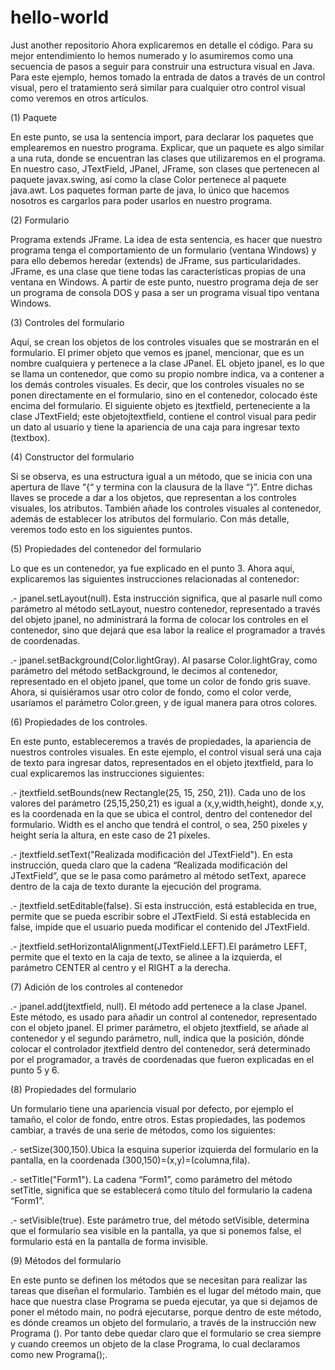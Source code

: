 # hello-world
Just another repositorio
Ahora explicaremos en detalle el código. Para su mejor entendimiento lo hemos numerado y lo asumiremos como una secuencia de pasos a seguir para construir una estructura visual en Java.  Para este ejemplo, hemos tomado la entrada de datos a través de un control visual, pero el tratamiento será similar  para cualquier otro control visual como veremos en otros artículos.

 

(1)   Paquete

En este punto, se usa la sentencia import, para declarar los paquetes que emplearemos en nuestro programa. Explicar, que un paquete es algo similar a una ruta, donde se encuentran las clases que utilizaremos en el programa. En nuestro caso, JTextField, JPanel, JFrame, son clases que pertenecen al paquete javax.swing, así como la clase Color pertenece al paquete java.awt. Los paquetes forman parte de java, lo único que hacemos nosotros es cargarlos para poder usarlos en nuestro programa.

 

(2)   Formulario

Programa extends JFrame. La idea de esta sentencia, es hacer que nuestro programa tenga el comportamiento de un formulario (ventana Windows) y para ello debemos heredar (extends) de JFrame, sus particularidades. JFrame,  es una clase que tiene todas las características propias de una ventana en Windows. A partir de este punto, nuestro programa deja de ser un programa de consola DOS y pasa a ser un programa visual tipo ventana Windows.

(3)  Controles del formulario

Aquí, se crean los objetos de los controles visuales que se mostrarán en el formulario. El primer objeto que vemos es jpanel, mencionar, que es un nombre cualquiera y pertenece a la clase JPanel. EL objeto jpanel, es lo que se llama un contenedor, que  como su propio nombre indica, va a contener a los demás controles visuales. Es decir, que los controles visuales no se ponen directamente en el formulario, sino en el contenedor, colocado éste encima del formulario. El siguiente objeto es jtextfield, perteneciente a la clase JTextField; este objetojtextfield, contiene el control visual para pedir un dato al usuario y tiene la apariencia de una caja para ingresar texto (textbox).

(4)  Constructor del formulario

Si se observa, es una estructura igual a un método, que se inicia con  una apertura de llave “{“ y termina con la  clausura de la llave “}”. Entre dichas llaves se procede a dar a  los objetos, que representan a los controles visuales, los atributos. También añade los controles visuales al contenedor, además de establecer los atributos del formulario. Con más detalle, veremos todo esto en los siguientes puntos.

 (5)    Propiedades del contenedor del formulario

Lo que es un contenedor, ya fue explicado en el punto 3. Ahora aquí, explicaremos las siguientes instrucciones relacionadas al contenedor:

.- jpanel.setLayout(null).  Esta instrucción significa, que al pasarle null como parámetro al método setLayout, nuestro contenedor, representado a través del objeto jpanel, no administrará la forma de colocar los controles en el contenedor, sino que dejará que esa labor la realice el programador a través de coordenadas.

.- jpanel.setBackground(Color.lightGray). Al pasarse Color.lightGray, como  parámetro del método setBackground, le decimos al contenedor, representado en el objeto jpanel, que tome un color de fondo gris suave. Ahora, si quisiéramos usar otro color de fondo, como el color verde, usaríamos el parámetro Color.green,  y  de igual manera para otros colores.

 (6)    Propiedades de los controles.

En este punto, estableceremos a través de propiedades, la apariencia de nuestros controles visuales. En este ejemplo, el control visual será una caja de texto para ingresar datos, representados en el objeto jtextfield, para lo cual explicaremos las instrucciones siguientes:

.- jtextfield.setBounds(new Rectangle(25, 15, 250, 21)). Cada uno de los valores del parámetro (25,15,250,21) es igual a (x,y,width,height), donde x,y, es la coordenada en la que se ubica el control, dentro del contenedor del formulario.  Width es el ancho que tendrá el control, o sea, 250 pixeles y height sería la altura, en este caso de 21 píxeles.

.- jtextfield.setText("Realizada modificación del JTextField"). En esta instrucción, queda claro que la cadena “Realizada modificación del JTextField”, que se le pasa como parámetro al método setText, aparece dentro de la caja de texto durante la ejecución del programa.

.- jtextfield.setEditable(false). Si esta instrucción, está establecida en true, permite que se pueda escribir sobre el JTextField. Si está establecida en false, impide que el usuario pueda modificar el contenido del JTextField.

.- jtextfield.setHorizontalAlignment(JTextField.LEFT).El parámetro LEFT, permite que el texto en la caja de texto, se alinee a la izquierda,  el parámetro CENTER al centro y el RIGHT a la derecha.

 (7)    Adición de los controles al contenedor

.- jpanel.add(jtextfield, null). El método add pertenece a la clase Jpanel. Este método, es usado para añadir un control al contenedor, representado con el objeto jpanel.  El primer parámetro, el objeto jtextfield, se añade al contenedor y el segundo parámetro, null, indica que la posición, dónde colocar el controlador jtextfield dentro del contenedor, será determinado por el programador, a través de coordenadas que fueron explicadas en el punto 5 y 6.

 (8)    Propiedades del formulario

Un formulario tiene una apariencia visual por defecto, por ejemplo el tamaño, el color de fondo, entre otros. Estas propiedades, las  podemos cambiar, a través de una serie de métodos, como los siguientes:

.- setSize(300,150).Ubica la esquina superior izquierda del formulario en la pantalla, en la coordenada (300,150)=(x,y)=(columna,fila).

 .- setTitle("Form1"). La cadena “Form1”,  como parámetro del método setTitle, significa que se establecerá como título del formulario la cadena “Form1”.

.- setVisible(true). Este parámetro  true, del método setVisible, determina que el formulario sea visible en la pantalla, ya que si ponemos false, el formulario está en la pantalla de forma invisible.

 (9)    Métodos del formulario

En este punto se definen los métodos que se necesitan para realizar las tareas que diseñan el formulario. También es el lugar  del método main, que hace que nuestra clase Programa se pueda ejecutar, ya que si dejamos de poner el método main, no podrá ejecutarse, porque dentro de este método, es dónde creamos un objeto del formulario, a través de la instrucción new Programa (). Por tanto debe quedar claro que el formulario se crea siempre y cuando creemos un objeto de la clase Programa, lo cual declaramos como new Programa();.
